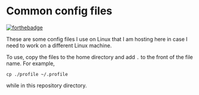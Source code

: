 # Common config files

[![forthebadge](https://forthebadge.com/images/badges/no-ragrets.svg)](https://forthebadge.com)

These are some config files I use on Linux that I am hosting here in case I
need to work on a different Linux machine.

To use, copy the files to the home directory and add `.` to the front of the
file name. For example,

```cp ./profile ~/.profile```

while in this repository directory.